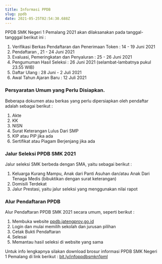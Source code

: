 ```yaml
---
title: Informasi PPDB
slug: ppdb
date: 2021-05-25T02:54:30.688Z
---
```

PPDB SMK Negeri 1 Pemalang 2021 akan dilaksanakan pada tanggal-tangggal berikut ini :

1. Verifikasi Berkas Pendaftaran dan Penerimaan Token : 14 - 19 Juni 2021
2. Pendaftaran , 21 - 24 Juni 2021
3. Evaluasi, Pemeringkatan dan Penyaluran : 25 - 26 Juni 2021
4. Pengumuman Hasil Seleksi : 26 Juni 2021 (selambat-lambatnya pukul 23.55 WIB)
5. Daftar Ulang : 28 Juni - 2 Juli 2021
6. Awal Tahun Ajaran Baru : 12 Juli 2021

### Persyaratan Umum yang Perlu Disiapkan.

Beberapa dokumen atau berkas yang perlu dipersiapkan oleh pendaftar adalah sebagai berikut :

1. Akte
2. KK
3. NISN
4. Surat Keterangan Lulus Dari SMP
5. KIP atau PIP jika ada
6. Sertifikat atau Piagam Berjenjang jika ada

### Jalur Seleksi PPDB SMK 2021

Jalur seleksi SMK berbeda dengan SMA, yaitu sebagai berikut :

1. Keluarga Kurang Mampu, Anak dari Panti Asuhan dan/atau Anak Dari Tenaga Medis (bibuktikan dengan surat keterangan)
2. Domisili Terdekat
3. Jalur Prestasi, yaitu jalur seleksi yang menggunakan nilai rapot

### Alur Pendaftaran PPDB

Alur Pendaftaran PPDB SMK 2021 secara umum, seperti berikut :

1. Membuka website [ppdb.jatengprov.go.id](https://ppdb.jatengprov.go.id)
2. Login dan mulai memilih sekolah dan jurusan pilihan
3. Cetak Bukti Pendaftaran
4. Selesai
5. Memantau hasil seleksi di website yang sama

Untuk info lengkapnya silakan download brosur informasi PPDB SMK Negeri 1 Pemalang di link berikut : [bit.ly/infoppdbsmkn1pml](https://bit.ly/infoppdbsmkn1pml)
